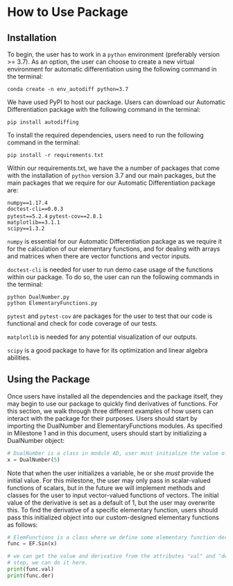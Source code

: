 # How to Use Package

## Installation

To begin, the user has to work in a `python` environment (preferably version >= 3.7). As an option, the user can choose to create a new virtual environment for automatic differentiation using the following command in the terminal:

`conda create -n env_autodiff python=3.7`

We have used PyPI to host our package. Users can download our Automatic Differentiation package with the following command in the terminal:

`pip install autodiffing`

To install the required dependencies, users need to run the following command in the terminal:

`pip install -r requirements.txt`

Within our requirements.txt, we have the a number of packages that come with the installation of `python` version 3.7 and our main packages, but the main packages that we require for our Automatic Differentiation package are: 

`numpy==1.17.4`\
`doctest-cli==0.0.3`\
`pytest==5.2.4`
`pytest-cov==2.8.1`\
`matplotlib==3.1.1`\
`scipy==1.3.2`

`numpy` is essential for our Automatic Differentiation package as we require it for the calculation of our elementary functions, and for dealing with arrays and matrices when there are vector functions and vector inputs.

`doctest-cli` is needed for user to run demo case usage of the functions within our package. To do so, the user can run the following commands in the terminal:

`python DualNumber.py`\
`python ElementaryFunctions.py`

`pytest` and `pytest-cov` are packages for the user to test that our code is functional and check for code coverage of our tests.

`matplotlib` is needed for any potential visualization of our outputs.

`scipy` is a good package to have for its optimization and linear algebra abilities.

## Using the Package

Once users have installed all the dependencies and the package itself, they may begin to use our package to quickly find derivatives of functions.  For this section, we walk through three different examples of how users can interact with the package for their purposes.  Users should start by importing the DualNumber and ElementaryFunctions modules.  As specified in Milestone 1 and in this document, users should start by initializing a DualNumber object:

```python
# DualNumber is a class in module AD, user must initialize the value of the variable in the initialization.
x = DualNumber(5)
```

Note that when the user initializes a variable, he or she _must_ provide the initial value.  For this milestone, the user may only pass in scalar-valued functions of scalars, but in the future we will implement methods and classes for the user to input vector-valued functions of vectors.  The initial value of the derivative is set as a default of 1, but the user may overwrite this. To find the derivative of a specific elementary function, users should pass this initialized object into our custom-designed elementary functions as follows:
```python
# ElemFunctions is a class where we define some elementary function derivatives and calculate the derivative function.
func = EF.Sin(x)

# we can get the value and derivative from the attributes "val" and "der". If we did not assign value and derivative direction in the fist
# step, we can do it here. 
print(func.val)
print(func.der)
```
